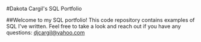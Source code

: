#Dakota Cargil's SQL Portfolio

##Welcome to my SQL portfolio! This code repository contains examples of SQL I've written. Feel free to take a look and reach out if you have any questions: djcargil@yahoo.com
